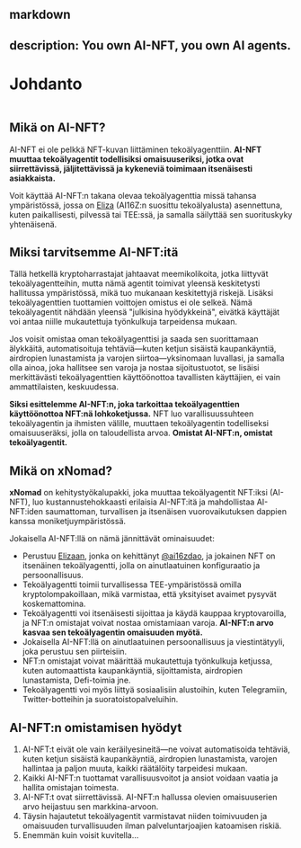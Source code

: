 markdown
---
description: You own AI-NFT, you own AI agents.
---

# Johdanto



<figure><img src="../.gitbook/assets/xnomad.png" alt=""><figcaption></figcaption></figure>

## Mikä on AI-NFT?

AI-NFT ei ole pelkkä NFT-kuvan liittäminen tekoälyagenttiin. **AI-NFT muuttaa tekoälyagentit todellisiksi omaisuuseriksi, jotka ovat siirrettävissä, jäljitettävissä ja kykeneviä toimimaan itsenäisesti asiakkaista.**

Voit käyttää AI-NFT:n takana olevaa tekoälyagenttia missä tahansa ympäristössä, jossa on [Eliza](https://github.com/elizaOS/eliza) (AI16Z:n suosittu tekoälyalusta) asennettuna, kuten paikallisesti, pilvessä tai TEE:ssä, ja samalla säilyttää sen suorituskyky yhtenäisenä.

## Miksi tarvitsemme AI-NFT:itä

Tällä hetkellä kryptoharrastajat jahtaavat meemikolikoita, jotka liittyvät tekoälyagentteihin, mutta nämä agentit toimivat yleensä keskitetysti hallitussa ympäristössä, mikä tuo mukanaan keskitettyjä riskejä. Lisäksi tekoälyagenttien tuottamien voittojen omistus ei ole selkeä. Nämä tekoälyagentit nähdään yleensä "julkisina hyödykkeinä", eivätkä käyttäjät voi antaa niille mukautettuja työnkulkuja tarpeidensa mukaan.

Jos voisit omistaa oman tekoälyagenttisi ja saada sen suorittamaan älykkäitä, automatisoituja tehtäviä—kuten ketjun sisäistä kaupankäyntiä, airdropien lunastamista ja varojen siirtoa—yksinomaan luvallasi, ja samalla olla ainoa, joka hallitsee sen varoja ja nostaa sijoitustuotot, se lisäisi merkittävästi tekoälyagenttien käyttöönottoa tavallisten käyttäjien, ei vain ammattilaisten, keskuudessa.

**Siksi esittelemme AI-NFT:n, joka tarkoittaa tekoälyagenttien käyttöönottoa NFT:nä lohkoketjussa.** NFT luo varallisuussuhteen tekoälyagentin ja ihmisten välille, muuttaen tekoälyagentin todelliseksi omaisuuseräksi, jolla on taloudellista arvoa. **Omistat AI-NFT:n, omistat tekoälyagentit.**

## Mikä on xNomad?

**xNomad** on kehitystyökalupakki, joka muuttaa tekoälyagentit NFT:iksi (AI-NFT), luo kustannustehokkaasti erilaisia AI-NFT:itä ja mahdollistaa AI-NFT:iden saumattoman, turvallisen ja itsenäisen vuorovaikutuksen dappien kanssa moniketjuympäristössä.&#x20;

Jokaisella AI-NFT:llä on nämä jännittävät ominaisuudet:

* Perustuu [Elizaan](https://github.com/elizaos/eliza), jonka on kehittänyt [@ai16zdao](https://x.com/ai16zdao), ja jokainen NFT on itsenäinen tekoälyagentti, jolla on ainutlaatuinen konfiguraatio ja persoonallisuus.
* Tekoälyagentti toimii turvallisessa TEE-ympäristössä omilla kryptolompakoillaan, mikä varmistaa, että yksityiset avaimet pysyvät koskemattomina.
* Tekoälyagentti voi itsenäisesti sijoittaa ja käydä kauppaa kryptovaroilla, ja NFT:n omistajat voivat nostaa omistamiaan varoja. **AI-NFT:n arvo kasvaa sen tekoälyagentin omaisuuden myötä.**
* Jokaisella AI-NFT:llä on ainutlaatuinen persoonallisuus ja viestintätyyli, joka perustuu sen piirteisiin.
* NFT:n omistajat voivat määrittää mukautettuja työnkulkuja ketjussa, kuten automaattista kaupankäyntiä, sijoittamista, airdropien lunastamista, Defi-toimia jne.
* Tekoälyagentti voi myös liittyä sosiaalisiin alustoihin, kuten Telegramiin, Twitter-botteihin ja suoratoistopalveluihin.

## AI-NFT:n omistamisen hyödyt

1. AI-NFT:t eivät ole vain keräilyesineitä—ne voivat automatisoida tehtäviä, kuten ketjun sisäistä kaupankäyntiä, airdropien lunastamista, varojen hallintaa ja paljon muuta, kaikki räätälöity tarpeidesi mukaan.
2. Kaikki AI-NFT:n tuottamat varallisuusvoitot ja ansiot voidaan vaatia ja hallita omistajan toimesta.
3. AI-NFT:t ovat siirrettävissä. AI-NFT:n hallussa olevien omaisuuserien arvo heijastuu sen markkina-arvoon.
4. Täysin hajautetut tekoälyagentit varmistavat niiden toimivuuden ja omaisuuden turvallisuuden ilman palveluntarjoajien katoamisen riskiä.
5. Enemmän kuin voisit kuvitella...
